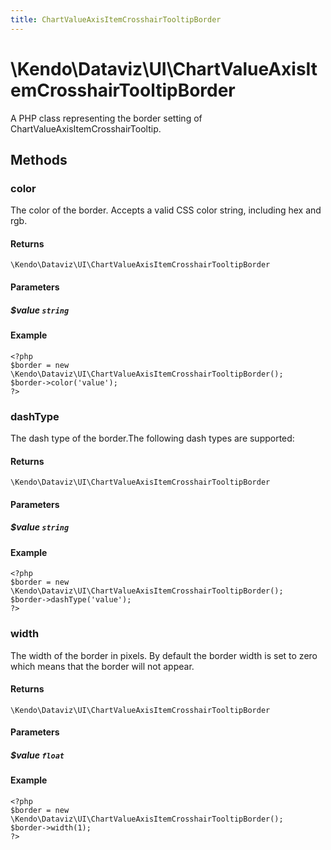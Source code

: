 ```yaml
---
title: ChartValueAxisItemCrosshairTooltipBorder
---
```


# \Kendo\Dataviz\UI\ChartValueAxisItemCrosshairTooltipBorder

A PHP class representing the border setting of ChartValueAxisItemCrosshairTooltip.


## Methods

### color
The color of the border. Accepts a valid CSS color string, including hex and rgb.

#### Returns
`\Kendo\Dataviz\UI\ChartValueAxisItemCrosshairTooltipBorder`

#### Parameters

##### $value `string`



#### Example 
    <?php
    $border = new \Kendo\Dataviz\UI\ChartValueAxisItemCrosshairTooltipBorder();
    $border->color('value');
    ?>

### dashType
The dash type of the border.The following dash types are supported:

#### Returns
`\Kendo\Dataviz\UI\ChartValueAxisItemCrosshairTooltipBorder`

#### Parameters

##### $value `string`



#### Example 
    <?php
    $border = new \Kendo\Dataviz\UI\ChartValueAxisItemCrosshairTooltipBorder();
    $border->dashType('value');
    ?>

### width
The width of the border in pixels. By default the border width is set to zero which means that the border will not appear.

#### Returns
`\Kendo\Dataviz\UI\ChartValueAxisItemCrosshairTooltipBorder`

#### Parameters

##### $value `float`



#### Example 
    <?php
    $border = new \Kendo\Dataviz\UI\ChartValueAxisItemCrosshairTooltipBorder();
    $border->width(1);
    ?>

